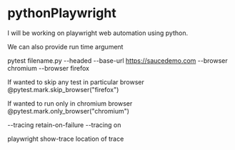 # pythonPlaywright
I will be working on playwright web automation using python.

We can also provide run time argument

pytest filename.py --headed
                   --base-url https://saucedemo.com
                   --browser chromium
                   --browser firefox

If wanted to skip any test in particular browser
@pytest.mark.skip_browser("firefox")

If wanted to run only in chromium browser
@pytest.mark.only_browser("chromium")

--tracing retain-on-failure
--tracing on

playwright show-trace location of trace
